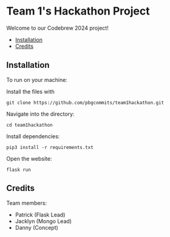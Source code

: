 # Team 1's Hackathon Project

Welcome to our Codebrew 2024 project!
- [Installation](#installation)
- [Credits](#credits)

## Installation

To run on your machine:

Install the files with
```shell
git clone https://github.com/pbgcommits/team1hackathon.git 
```
Navigate into the directory:
```shell
cd team1hackathon 
```

Install dependencies:
```shell
pip3 install -r requirements.txt
```

Open the website:
```shell
flask run 
```

## Credits 

Team members:
- Patrick (Flask Lead)
- Jacklyn (Mongo Lead)
- Danny (Concept)
